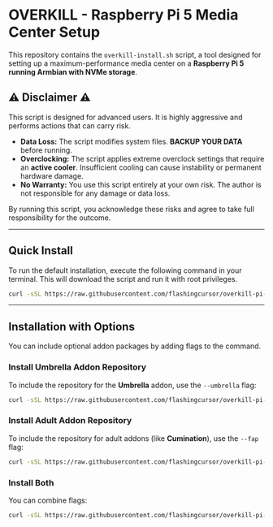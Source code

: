 # OVERKILL - Raspberry Pi 5 Media Center Setup

This repository contains the `overkill-install.sh` script, a tool designed for setting up a maximum-performance media center on a **Raspberry Pi 5 running Armbian with NVMe storage**.

## ⚠️ Disclaimer ⚠️

This script is designed for advanced users. It is highly aggressive and performs actions that can carry risk.

-   **Data Loss:** The script modifies system files. **BACKUP YOUR DATA** before running.
-   **Overclocking:** The script applies extreme overclock settings that require an **active cooler**. Insufficient cooling can cause instability or permanent hardware damage.
-   **No Warranty:** You use this script entirely at your own risk. The author is not responsible for any damage or data loss.

By running this script, you acknowledge these risks and agree to take full responsibility for the outcome.

---

## Quick Install

To run the default installation, execute the following command in your terminal. This will download the script and run it with root privileges.

```bash
curl -sSL https://raw.githubusercontent.com/flashingcursor/overkill-pi-setup/main/overkill-install.sh | sudo bash
```
---

## Installation with Options

You can include optional addon packages by adding flags to the command.

### Install Umbrella Addon Repository

To include the repository for the **Umbrella** addon, use the `--umbrella` flag:

```bash
curl -sSL https://raw.githubusercontent.com/flashingcursor/overkill-pi-setup/main/overkill-install.sh | sudo bash -s -- --umbrella
```

### Install Adult Addon Repository

To include the repository for adult addons (like **Cumination**), use the `--fap` flag:

```bash
curl -sSL https://raw.githubusercontent.com/flashingcursor/overkill-pi-setup/main/overkill-install.sh | sudo bash -s -- --fap
```
### Install Both

You can combine flags:

```bash
curl -sSL https://raw.githubusercontent.com/flashingcursor/overkill-pi-setup/main/overkill-install.sh | sudo bash -s -- --umbrella --fap
```
